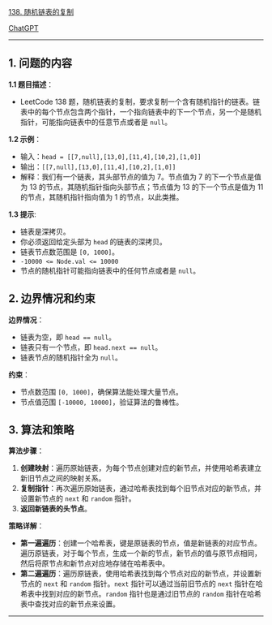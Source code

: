 [138. 随机链表的复制](https://leetcode.cn/problems/copy-list-with-random-pointer)

[ChatGPT](https://chat.openai.com/share/e7f9bb2d-8036-4424-b1fa-0675323dd71b)

---

## 1. 问题的内容
**1.1 题目描述**：
- LeetCode 138 题，随机链表的复制，要求复制一个含有随机指针的链表。链表中的每个节点包含两个指针，一个指向链表中的下一个节点，另一个是随机指针，可能指向链表中的任意节点或者是 `null`。

**1.2 示例**：
- 输入：`head = [[7,null],[13,0],[11,4],[10,2],[1,0]]`
- 输出：`[[7,null],[13,0],[11,4],[10,2],[1,0]]`
- 解释：我们有一个链表，其头部节点的值为 7。节点值为 7 的下一个节点是值为 13 的节点，其随机指针指向头部节点；节点值为 13 的下一个节点是值为 11 的节点，其随机指针指向值为 1 的节点，以此类推。

**1.3 提示**:
- 链表是深拷贝。
- 你必须返回给定头部为 `head` 的链表的深拷贝。
- 链表节点数范围是 `[0, 1000]`。
- `-10000 <= Node.val <= 10000`
- 节点的随机指针可能指向链表中的任何节点或者是 `null`。

## 2. 边界情况和约束
**边界情况**：
- 链表为空，即 `head == null`。
- 链表只有一个节点，即 `head.next == null`。
- 链表节点的随机指针全为 `null`。

**约束**：
- 节点数范围 `[0, 1000]`，确保算法能处理大量节点。
- 节点值范围 `[-10000, 10000]`，验证算法的鲁棒性。

## 3. 算法和策略
**算法步骤**：
1. **创建映射**：遍历原始链表，为每个节点创建对应的新节点，并使用哈希表建立新旧节点之间的映射关系。
2. **复制指针**：再次遍历原始链表，通过哈希表找到每个旧节点对应的新节点，并设置新节点的 `next` 和 `random` 指针。
3. **返回新链表的头节点**。

**策略详解**：
- **第一遍遍历**：创建一个哈希表，键是原链表的节点，值是新链表的对应节点。遍历原链表，对于每个节点，生成一个新的节点，新节点的值与原节点相同，然后将原节点和新节点对应地存储在哈希表中。
- **第二遍遍历**：遍历原链表，使用哈希表找到每个节点对应的新节点，并设置新节点的 `next` 和 `random` 指针。`next` 指针可以通过当前旧节点的 `next` 指针在哈希表中找到对应的新节点。`random` 指针也是通过旧节点的 `random` 指针在哈希表中查找对应的新节点来设置。

---